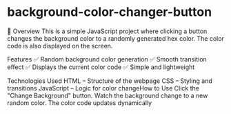 # background-color-changer-button
📌 Overview
This is a simple JavaScript project where clicking a button changes the background color to a randomly generated hex color. The color code is also displayed on the screen.

Features
✅ Random background color generation
✅ Smooth transition effect
✅ Displays the current color code
✅ Simple and lightweight

Technologies Used
HTML – Structure of the webpage
CSS – Styling and transitions
JavaScript – Logic for color changeHow to Use
Click the "Change Background" button.
Watch the background change to a new random color.
The color code updates dynamically

